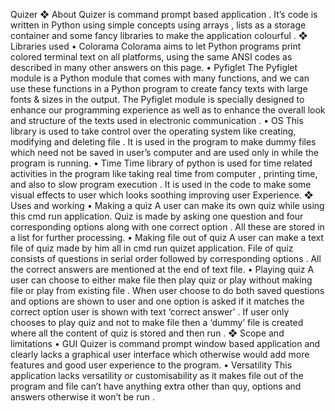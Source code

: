 Quizer
❖ About
Quizer is command prompt based application . It’s code is written in
Python using simple concepts using arrays , lists as a storage container
and some fancy libraries to make the application colourful .
❖ Libraries used
  • Colorama
  Colorama aims to let Python programs print colored terminal text
  on all platforms, using the same ANSI codes as described in many
  other answers on this page.
  • Pyfiglet
  The Pyfiglet module is a Python module that comes with many
  functions, and we can use these functions in a Python program to
  create fancy texts with large fonts & sizes in the output. The
  Pyfiglet module is specially designed to enhance our programming
  experience as well as to enhance the overall look and structure of
  the texts used in electronic communication .
  • OS
  This library is used to take control over the operating system like
  creating, modifying and deleting file . It is used in the program to
  make dummy files which need not be saved in user’s computer
  and are used only in while the program is running. 
  • Time
  Time library of python is used for time related activities in the
  program like taking real time from computer , printing time, and
  also to slow program execution . It is used in the code to make
  some visual effects to user which looks soothing improving user
  Experience.
❖ Uses and working
  • Making a quiz
  A user can make its own quiz while using this cmd run application.
  Quiz is made by asking one question and four corresponding
  options along with one correct option . All these are stored in a list
  for further processing.
  • Making file out of quiz
  A user can make a text file of quiz made by him all in cmd run
  quizet application. File of quiz consists of questions in serial order
  followed by corresponding options . All the correct answers are
  mentioned at the end of text file.
  • Playing quiz
  A user can choose to either make file then play quiz or play
  without making file or play from existing file . When user choose
  to do both saved questions and options are shown to user and one
  option is asked if it matches the correct option user is shown with
  text ‘correct answer’ . If user only chooses to play quiz and not to
  make file then a ‘dummy’ file is created where all the content of
  quiz is stored and then run . 
❖ Scope and limitations
  • GUI
  Quizer is command prompt window based application and clearly
  lacks a graphical user interface which otherwise would add more
  features and good user experience to the program.
  • Versatility
  This application lacks versatility or customisability as it makes file
  out of the program and file can’t have anything extra other than
  quy, options and answers otherwise it won’t be run . 
